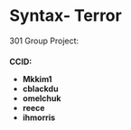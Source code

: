 <h1>Syntax- Terror</h1> 
301 Group Project:
<h4>CCID: 
<ul>
      <li>Mkkim1</li>
      <li>cblackdu</li>
      <li>omelchuk</li>
      <li>reece</li>
      <li>ihmorris</li>
</ul>
      

</h4>

